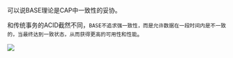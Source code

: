 
可以说BASE理论是CAP中一致性的妥协。

和传统事务的ACID截然不同，`BASE不追求强一致性，而是允许数据在一段时间内是不一致的，当最终达到一致状态，从而获得更高的可用性和性能`。

![](https://image-for.oss-cn-guangzhou.aliyuncs.com/for-obsidian/Java_Study/2_%E5%AD%A6%E4%B9%A0%E7%AC%94%E8%AE%B0/1_Java%E8%AF%AD%E8%A8%80%E6%A0%B8%E5%BF%83/1_Java%E5%9F%BA%E7%A1%80/1_Java%E5%A4%8D%E4%B9%A0%E7%AC%94%E8%AE%B0/Pasted%20image%2020231014230400.png)